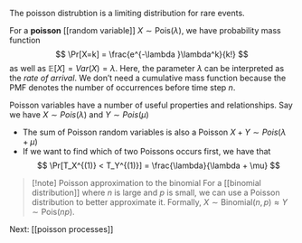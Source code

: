 The poisson distrubtion is a limiting distribution for rare events. 

For a **poisson** [[random variable]] $X \sim \mathrm{Pois}(\lambda)$, we have probability mass function
$$ \Pr[X=k] = \frac{e^{-\lambda }\lambda^k}{k!} $$
as well as $\mathbb E [X] = Var(X) = \lambda$. Here, the parameter $\lambda$ can be interpreted as the *rate of arrival*. We don’t need a cumulative mass function because the PMF denotes the number of occurrences before time step $n$. 

Poisson variables have a number of useful properties and relationships. Say we have $X \sim Pois(\lambda)$ and $Y \sim Pois(\mu)$
-   The sum of Poisson random variables is also a Poisson $X + Y \sim Pois(\lambda + \mu)$
-   If we want to find which of two Poissons occurs first, we have that
$$ \Pr[T_X^{(1)} < T_Y^{(1)}] = \frac{\lambda}{\lambda + \mu} $$
> [!note] Poisson approximation to the binomial
> For a [[binomial distribution]] where $n$ is large and $p$ is small, we can use a Poisson distribution to better approximate it. Formally, $X \sim \textrm{Binomial}(n, p) \approx Y \sim \textrm{Pois}(np)$.

Next: [[poisson processes]]